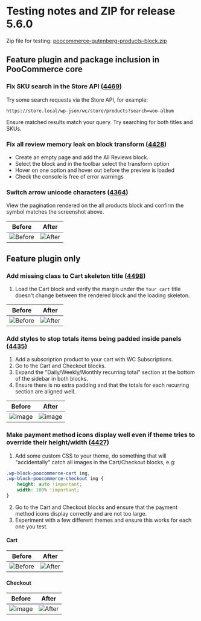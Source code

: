 # Testing notes and ZIP for release 5.6.0

Zip file for testing: [poocommerce-gutenberg-products-block.zip](https://github.com/poocommerce/poocommerce-gutenberg-products-block/files/6916635/poocommerce-gutenberg-products-block.zip)

## Feature plugin and package inclusion in PooCommerce core

### Fix SKU search in the Store API ([4469](https://github.com/poocommerce/poocommerce-gutenberg-products-block/pull/4469))

Try some search requests via the Store API, for example:

`https://store.local/wp-json/wc/store/products?search=woo-album`

Ensure matched results match your query. Try searching for both titles and SKUs.

### Fix all review memory leak on block transform ([4428](https://github.com/poocommerce/poocommerce-gutenberg-products-block/pull/4428))

-   Create an empty page and add the All Reviews block.
-   Select the block and in the toolbar select the transform option
-   Hover on one option and hover out before the preview is loaded
-   Check the console is free of error warnings

### Switch arrow unicode characters ([4364](https://github.com/poocommerce/poocommerce-gutenberg-products-block/pull/4364))

View the pagination rendered on the all products block and confirm the symbol matches the screenshot above.

| Before                                                                                                        | After                                                                                                        |
| ------------------------------------------------------------------------------------------------------------- | ------------------------------------------------------------------------------------------------------------ |
| ![Before](https://user-images.githubusercontent.com/90977/122258064-8bd97f00-cec8-11eb-8e0a-a82e62a4804a.png) | ![After](https://user-images.githubusercontent.com/90977/122258089-9136c980-cec8-11eb-90a0-543ca30dc482.png) |

## Feature plugin only

### Add missing class to Cart skeleton title ([4498](https://github.com/poocommerce/poocommerce-gutenberg-products-block/pull/4498))

1. Load the Cart block and verify the margin under the `Your cart` title doesn't change between the rendered block and the loading skeleton.

| Before                                                                                                          | After                                                                                                          |
| --------------------------------------------------------------------------------------------------------------- | -------------------------------------------------------------------------------------------------------------- |
| ![Before](https://user-images.githubusercontent.com/3616980/126756563-6771d730-1379-4eef-99b5-0d4823ba969f.gif) | ![After](https://user-images.githubusercontent.com/3616980/126756468-3b2f898d-c60f-46a8-bfbb-8c716f6c11a5.gif) |

### Add styles to stop totals items being padded inside panels ([4435](https://github.com/poocommerce/poocommerce-gutenberg-products-block/pull/4435))

1. Add a subscription product to your cart with WC Subscriptions.
2. Go to the Cart and Checkout blocks.
3. Expand the "Daily/Weekly/Monthly recurring total" section at the bottom of the sidebar in both blocks.
4. Ensure there is no extra padding and that the totals for each recurring section are aligned well.

| Before                                                                                                         | After                                                                                                          |
| -------------------------------------------------------------------------------------------------------------- | -------------------------------------------------------------------------------------------------------------- |
| ![image](https://user-images.githubusercontent.com/5656702/124741599-c8225d00-df13-11eb-8650-2fd3cdabac5f.png) | ![image](https://user-images.githubusercontent.com/5656702/124741331-7d084a00-df13-11eb-9ccf-34a7dd398d1d.png) |

### Make payment method icons display well even if theme tries to override their height/width ([4427](https://github.com/poocommerce/poocommerce-gutenberg-products-block/pull/4427))

1. Add some custom CSS to your theme, do something that will "accidentally" catch all images in the Cart/Checkout blocks, e.g:

```css
.wp-block-poocommerce-cart img,
.wp-block-poocommerce-checkout img {
	height: auto !important;
	width: 100% !important;
}
```

2. Go to the Cart and Checkout blocks and ensure that the payment method icons display correctly and are not too large.
3. Experiment with a few different themes and ensure this works for each one you test.

#### Cart

| Before                                                                                                          | After                                                                                                          |
| --------------------------------------------------------------------------------------------------------------- | -------------------------------------------------------------------------------------------------------------- |
| ![Before](https://user-images.githubusercontent.com/5656702/124503622-dbbbaf80-ddbd-11eb-9465-3647810ce35d.png) | ![After](https://user-images.githubusercontent.com/5656702/124503569-c3e42b80-ddbd-11eb-9dd3-c9cd83ee771d.png) |

#### Checkout

| Before                                                                                                         | After                                                                                                          |
| -------------------------------------------------------------------------------------------------------------- | -------------------------------------------------------------------------------------------------------------- |
| ![image](https://user-images.githubusercontent.com/5656702/124503666-ed04bc00-ddbd-11eb-9da1-f9bf9fe3c274.png) | ![After](https://user-images.githubusercontent.com/5656702/124503503-9eefb880-ddbd-11eb-9bd9-e3d0e7145169.png) |
